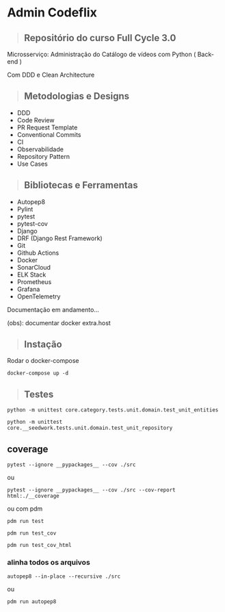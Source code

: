 # Admin Codeflix


> ## Repositório do curso Full Cycle 3.0

Microsserviço: Administração do Catálogo de vídeos com Python ( Back-end )

Com DDD e Clean Architecture

> ## Metodologias e Designs

* DDD
* Code Review
* PR Request Template
* Conventional Commits
* CI
* Observabilidade
* Repository Pattern
* Use Cases


> ## Bibliotecas e Ferramentas

* Autopep8
* Pylint
* pytest
* pytest-cov
* Django
* DRF (Django Rest Framework)
* Git
* Github Actions
* Docker
* SonarCloud
* ELK Stack
* Prometheus
* Grafana
* OpenTelemetry



Documentação em andamento...


(obs): documentar docker extra.host

> ## Instação

Rodar o docker-compose
``` 
docker-compose up -d
```

> ## Testes

```
python -m unittest core.category.tests.unit.domain.test_unit_entities
```

```
python -m unittest core.__seedwork.tests.unit.domain.test_unit_repository
```

## coverage

```
pytest --ignore __pypackages__ --cov ./src
```
ou
```
pytest --ignore __pypackages__ --cov ./src --cov-report html:./__coverage
```
ou com pdm
```
pdm run test
```
```
pdm run test_cov 
```
```
pdm run test_cov_html 
```


### alinha todos os arquivos

```
autopep8 --in-place --recursive ./src
```

ou 

```
pdm run autopep8
```
